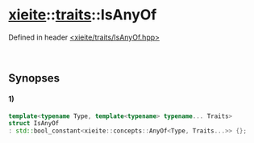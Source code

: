 # [xieite](../xieite.md)\:\:[traits](../traits.md)\:\:IsAnyOf
Defined in header [<xieite/traits/IsAnyOf.hpp>](../../include/xieite/traits/IsAnyOf.hpp)

&nbsp;

## Synopses
#### 1)
```cpp
template<typename Type, template<typename> typename... Traits>
struct IsAnyOf
: std::bool_constant<xieite::concepts::AnyOf<Type, Traits...>> {};
```
